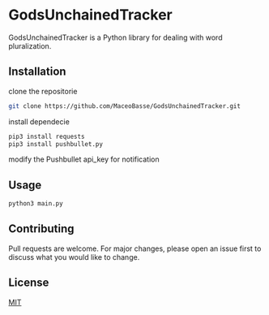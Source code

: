 # GodsUnchainedTracker

GodsUnchainedTracker is a Python library for dealing with word pluralization.

## Installation

clone the repositorie

```bash
git clone https://github.com/MaceoBasse/GodsUnchainedTracker.git
```
install dependecie
```bash
pip3 install requests
pip3 install pushbullet.py
```
modify the Pushbullet api_key for notification
## Usage

```bash
python3 main.py
```

## Contributing
Pull requests are welcome. For major changes, please open an issue first to discuss what you would like to change.

## License
[MIT](https://choosealicense.com/licenses/mit/)